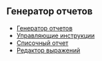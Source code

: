 <!-- TITLE: Генератор отчетов -->
<!-- SUBTITLE: Документация по генератору отчетов -->


## Генератор отчетов

- [Генератор отчетов](gen-otch)
-  [Управляющие инструкции](uprav-instr)
-  [Списочный отчет](spis-otch)
-  [Редактор выражений](red-vyr)